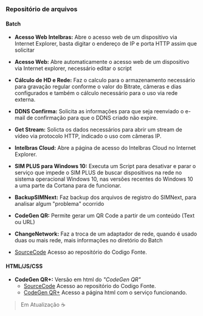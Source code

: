 ### Repositório de arquivos

#### Batch
* **Acesso Web Intelbras:** Abre o acesso web de um dispositivo via Internet Explorer, basta digitar o endereço de IP e porta HTTP assim que solicitar
* **Acesso Web:** Abre automaticamente o acesso web de um dispositivo via Internet explorer, necessário editar o script
* **Cálculo de HD e Rede:** Faz o calculo para o armazenamento necessário para gravação regular conforme o valor do Bitrate, câmeras e dias configurados e também o cálculo necessário para o uso 	via rede externa.
* **DDNS Confirma:** Solicita as informações para que seja reenviado o e-mail de confirmação para que o DDNS criado não expire.
* **Get Stream:** Solicta os dados necessários para abrir um stream de vídeo via protocolo HTTP, indicado o uso com câmeras IP.
* **Intelbras Cloud:** Abre a página de acesso do Intelbras Cloud no Internet Explorer.
* **SIM PLUS para Windows 10:** Executa um Script para desativar e parar o serviço que impede o SIM PLUS de buscar dispositivos na rede no sistema operacional Windows 10, nas versões recentes do Windows 10 a uma parte da Cortana para de funcionar.
* **BackupSIMNext:** Faz backup dos arquivos de registro do SIMNext, para analisar algum "problema" ocorrido 
* **CodeGen QR:** Permite gerar um QR Code a partir de um conteúdo (Text ou URL)
* **ChangeNetwork:** Faz a troca de um adaptador de rede, quando é usado duas ou mais rede, mais informações no diretório do Batch

* [SourceCode](https://github.com/pasheko/PashekoDrive/tree/master/Old "Source") Acesso ao repositório do Codigo Fonte.

#### HTML/JS/CSS
* **CodeGen QR+:** Versão em html do _"CodeGen QR"_
  * [SourceCode](https://github.com/pasheko/pasheko.github.io "Source") Acesso ao repositório do Codigo Fonte.
  * [CodeGen QR+](http://pasheko.github.io "CodeGen QR+ - Pasheko") Acesso a página html com o serviço funcionando.

> Em Atualização :coffee: 
